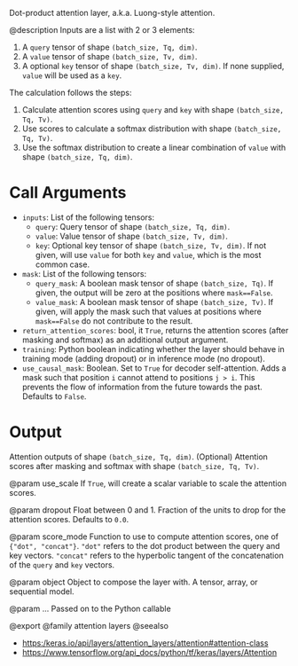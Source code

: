 Dot-product attention layer, a.k.a. Luong-style attention.

@description
Inputs are a list with 2 or 3 elements:
1. A `query` tensor of shape `(batch_size, Tq, dim)`.
2. A `value` tensor of shape `(batch_size, Tv, dim)`.
3. A optional `key` tensor of shape `(batch_size, Tv, dim)`. If none
    supplied, `value` will be used as a `key`.

The calculation follows the steps:
1. Calculate attention scores using `query` and `key` with shape
    `(batch_size, Tq, Tv)`.
2. Use scores to calculate a softmax distribution with shape
    `(batch_size, Tq, Tv)`.
3. Use the softmax distribution to create a linear combination of `value`
    with shape `(batch_size, Tq, dim)`.

# Call Arguments
- `inputs`: List of the following tensors:
    - `query`: Query tensor of shape `(batch_size, Tq, dim)`.
    - `value`: Value tensor of shape `(batch_size, Tv, dim)`.
    - `key`: Optional key tensor of shape `(batch_size, Tv, dim)`. If
        not given, will use `value` for both `key` and `value`, which is
        the most common case.
- `mask`: List of the following tensors:
    - `query_mask`: A boolean mask tensor of shape `(batch_size, Tq)`.
        If given, the output will be zero at the positions where
        `mask==False`.
    - `value_mask`: A boolean mask tensor of shape `(batch_size, Tv)`.
        If given, will apply the mask such that values at positions
         where `mask==False` do not contribute to the result.
- `return_attention_scores`: bool, it `True`, returns the attention scores
    (after masking and softmax) as an additional output argument.
- `training`: Python boolean indicating whether the layer should behave in
    training mode (adding dropout) or in inference mode (no dropout).
- `use_causal_mask`: Boolean. Set to `True` for decoder self-attention. Adds
    a mask such that position `i` cannot attend to positions `j > i`.
    This prevents the flow of information from the future towards the
    past. Defaults to `False`.

# Output
Attention outputs of shape `(batch_size, Tq, dim)`.
(Optional) Attention scores after masking and softmax with shape
    `(batch_size, Tq, Tv)`.

@param use_scale
If `True`, will create a scalar variable to scale the
attention scores.

@param dropout
Float between 0 and 1. Fraction of the units to drop for the
attention scores. Defaults to `0.0`.

@param score_mode
Function to use to compute attention scores, one of
`{"dot", "concat"}`. `"dot"` refers to the dot product between the
query and key vectors. `"concat"` refers to the hyperbolic tangent
of the concatenation of the `query` and `key` vectors.

@param object
Object to compose the layer with. A tensor, array, or sequential model.

@param ...
Passed on to the Python callable

@export
@family attention layers
@seealso
+ <https:/keras.io/api/layers/attention_layers/attention#attention-class>
+ <https://www.tensorflow.org/api_docs/python/tf/keras/layers/Attention>
